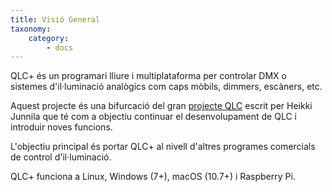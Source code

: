 ```yaml
---
title: Visió General
taxonomy:
    category:
        - docs
---
```


QLC+ és un programari lliure i multiplataforma per controlar DMX o sistemes d'il·luminació analògics com caps mòbils, dimmers, escàners, etc.

Aquest projecte és una bifurcació del gran [projecte QLC](https://qlc.sourceforge.net/index.shtml) escrit per Heikki Junnila que té com a objectiu continuar el desenvolupament de QLC i introduir noves funcions.

L'objectiu principal és portar QLC+ al nivell d'altres programes comercials de control d'il·luminació.

QLC+ funciona a Linux, Windows (7+), macOS (10.7+) i Raspberry Pi.
